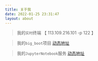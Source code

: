 ```yaml
---
title: 关于我
date: 2022-01-25 23:31:47
layout: about
---
```


> 我的`实时`终端 【 113.109.216.101 -p 122 】

> 我的`big_boot`项目 [动态地址](113.109.216.101:18999)

> 我的`JupyterNotebook`服务 [动态地址](113.109.216.101:19000)
